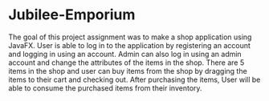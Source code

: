# Jubilee-Emporium
The goal of this project assignment was to make a shop application using JavaFX. User is able to log in to the application by registering an account and logging in using an account.  Admin can also log in using an admin account and change the attributes of the items in the shop. There are 5 items in the shop and user can buy items from the shop by dragging the items to their cart and checking out. After purchasing the items, User will be able to consume the purchased items from their inventory.
